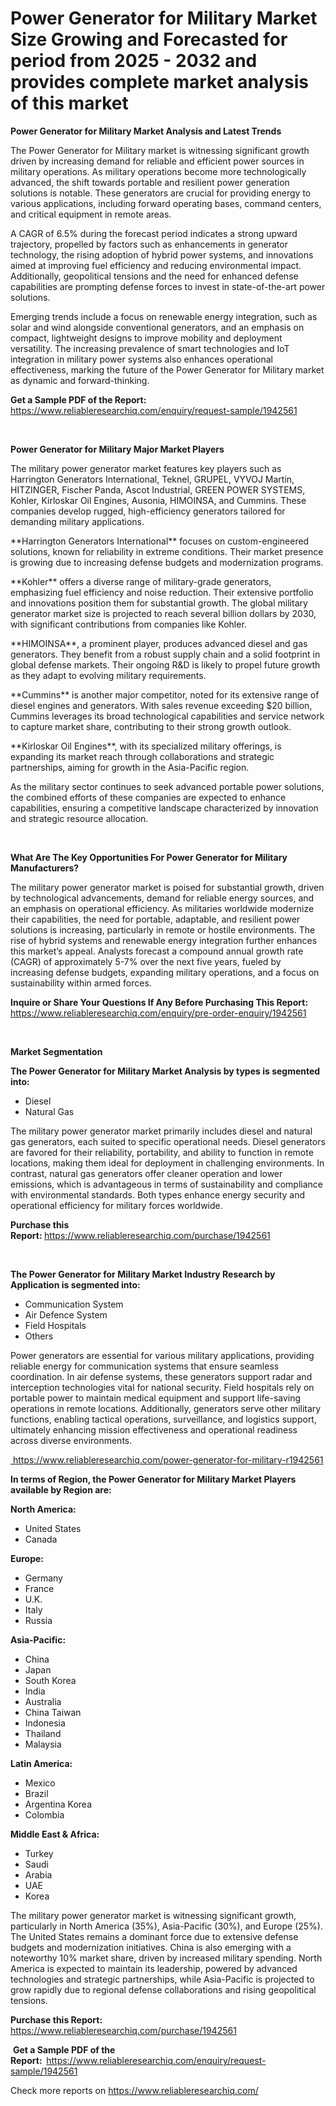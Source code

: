 <p><h1>Power Generator for Military Market Size Growing and Forecasted for period from 2025 - 2032 and provides complete market analysis of this market</h1></p><p><strong>Power Generator for Military Market Analysis and Latest Trends</strong></p>
<p><p>The Power Generator for Military market is witnessing significant growth driven by increasing demand for reliable and efficient power sources in military operations. As military operations become more technologically advanced, the shift towards portable and resilient power generation solutions is notable. These generators are crucial for providing energy to various applications, including forward operating bases, command centers, and critical equipment in remote areas.</p><p>A CAGR of 6.5% during the forecast period indicates a strong upward trajectory, propelled by factors such as enhancements in generator technology, the rising adoption of hybrid power systems, and innovations aimed at improving fuel efficiency and reducing environmental impact. Additionally, geopolitical tensions and the need for enhanced defense capabilities are prompting defense forces to invest in state-of-the-art power solutions.</p><p>Emerging trends include a focus on renewable energy integration, such as solar and wind alongside conventional generators, and an emphasis on compact, lightweight designs to improve mobility and deployment versatility. The increasing prevalence of smart technologies and IoT integration in military power systems also enhances operational effectiveness, marking the future of the Power Generator for Military market as dynamic and forward-thinking.</p></p>
<p><strong>Get a Sample PDF of the Report:&nbsp;</strong> <a href="https://www.reliableresearchiq.com/enquiry/request-sample/1942561?utm_campaign=2468&utm_medium=2&utm_source=Github&utm_content=ia&utm_term=16022025&utm_id=power-generator-for-military">https://www.reliableresearchiq.com/enquiry/request-sample/1942561</a></p>
<p>&nbsp;</p>
<p><strong>Power Generator for Military Major Market Players</strong></p>
<p><p>The military power generator market features key players such as Harrington Generators International, Teknel, GRUPEL, VYVOJ Martin, HITZINGER, Fischer Panda, Ascot Industrial, GREEN POWER SYSTEMS, Kohler, Kirloskar Oil Engines, Ausonia, HIMOINSA, and Cummins. These companies develop rugged, high-efficiency generators tailored for demanding military applications.</p><p>**Harrington Generators International** focuses on custom-engineered solutions, known for reliability in extreme conditions. Their market presence is growing due to increasing defense budgets and modernization programs.</p><p>**Kohler** offers a diverse range of military-grade generators, emphasizing fuel efficiency and noise reduction. Their extensive portfolio and innovations position them for substantial growth. The global military generator market size is projected to reach several billion dollars by 2030, with significant contributions from companies like Kohler.</p><p>**HIMOINSA**, a prominent player, produces advanced diesel and gas generators. They benefit from a robust supply chain and a solid footprint in global defense markets. Their ongoing R&D is likely to propel future growth as they adapt to evolving military requirements.</p><p>**Cummins** is another major competitor, noted for its extensive range of diesel engines and generators. With sales revenue exceeding $20 billion, Cummins leverages its broad technological capabilities and service network to capture market share, contributing to their strong growth outlook.</p><p>**Kirloskar Oil Engines**, with its specialized military offerings, is expanding its market reach through collaborations and strategic partnerships, aiming for growth in the Asia-Pacific region.</p><p>As the military sector continues to seek advanced portable power solutions, the combined efforts of these companies are expected to enhance capabilities, ensuring a competitive landscape characterized by innovation and strategic resource allocation.</p></p>
<p>&nbsp;</p>
<p><strong>What Are The Key Opportunities For Power Generator for Military Manufacturers?</strong></p>
<p><p>The military power generator market is poised for substantial growth, driven by technological advancements, demand for reliable energy sources, and an emphasis on operational efficiency. As militaries worldwide modernize their capabilities, the need for portable, adaptable, and resilient power solutions is increasing, particularly in remote or hostile environments. The rise of hybrid systems and renewable energy integration further enhances this market’s appeal. Analysts forecast a compound annual growth rate (CAGR) of approximately 5-7% over the next five years, fueled by increasing defense budgets, expanding military operations, and a focus on sustainability within armed forces.</p></p>
<p><strong>Inquire or Share Your Questions If Any Before Purchasing This Report:</strong> <a href="https://www.reliableresearchiq.com/enquiry/pre-order-enquiry/1942561?utm_campaign=2468&utm_medium=2&utm_source=Github&utm_content=ia&utm_term=16022025&utm_id=power-generator-for-military">https://www.reliableresearchiq.com/enquiry/pre-order-enquiry/1942561</a></p>
<p>&nbsp;</p>
<p><strong>Market Segmentation</strong></p>
<p><strong>The Power Generator for Military Market Analysis by types is segmented into:</strong></p>
<p><ul><li>Diesel</li><li>Natural Gas</li></ul></p>
<p><p>The military power generator market primarily includes diesel and natural gas generators, each suited to specific operational needs. Diesel generators are favored for their reliability, portability, and ability to function in remote locations, making them ideal for deployment in challenging environments. In contrast, natural gas generators offer cleaner operation and lower emissions, which is advantageous in terms of sustainability and compliance with environmental standards. Both types enhance energy security and operational efficiency for military forces worldwide.</p></p>
<p><strong>Purchase this Report:&nbsp;</strong><a href="https://www.reliableresearchiq.com/purchase/1942561?utm_campaign=2468&utm_medium=2&utm_source=Github&utm_content=ia&utm_term=16022025&utm_id=power-generator-for-military">https://www.reliableresearchiq.com/purchase/1942561</a></p>
<p>&nbsp;</p>
<p><strong>The Power Generator for Military Market Industry Research by Application is segmented into:</strong></p>
<p><ul><li>Communication System</li><li>Air Defence System</li><li>Field Hospitals</li><li>Others</li></ul></p>
<p><p>Power generators are essential for various military applications, providing reliable energy for communication systems that ensure seamless coordination. In air defense systems, these generators support radar and interception technologies vital for national security. Field hospitals rely on portable power to maintain medical equipment and support life-saving operations in remote locations. Additionally, generators serve other military functions, enabling tactical operations, surveillance, and logistics support, ultimately enhancing mission effectiveness and operational readiness across diverse environments.</p></p>
<p><a href="https://www.reliableresearchiq.com/power-generator-for-military-r1942561?utm_campaign=2468&utm_medium=2&utm_source=Github&utm_content=ia&utm_term=16022025&utm_id=power-generator-for-military">&nbsp;https://www.reliableresearchiq.com/power-generator-for-military-r1942561</a></p>
<p><strong>In terms of Region, the Power Generator for Military Market Players available by Region are:</strong></p>
<p>
    <p> <strong> North America: </strong>
        <ul>
            <li>United States</li>
            <li>Canada</li>
        </ul>
        </p> 
    <p> <strong> Europe: </strong>
        <ul>
            <li>Germany</li>
            <li>France</li>
            <li>U.K.</li>
            <li>Italy</li>
            <li>Russia</li>
        </ul>
        </p> 
    <p> <strong> Asia-Pacific: </strong>
        <ul>
            <li>China</li>
            <li>Japan</li>
            <li>South Korea</li>
            <li>India</li>
            <li>Australia</li>
            <li>China Taiwan</li>
            <li>Indonesia</li>
            <li>Thailand</li>
            <li>Malaysia</li>
        </ul>
        </p> 
    <p> <strong> Latin America: </strong>
        <ul>
            <li>Mexico</li>
            <li>Brazil</li>
            <li>Argentina Korea</li>
            <li>Colombia</li>
        </ul>
        </p> 
    <p> <strong> Middle East & Africa: </strong>
        <ul>
            <li>Turkey</li>
            <li>Saudi</li>
            <li>Arabia</li>
            <li>UAE</li>
            <li>Korea</li>
        </ul>
    </p>
    </p>
<p><p>The military power generator market is witnessing significant growth, particularly in North America (35%), Asia-Pacific (30%), and Europe (25%). The United States remains a dominant force due to extensive defense budgets and modernization initiatives. China is also emerging with a noteworthy 10% market share, driven by increased military spending. North America is expected to maintain its leadership, powered by advanced technologies and strategic partnerships, while Asia-Pacific is projected to grow rapidly due to regional defense collaborations and rising geopolitical tensions.</p></p>
<p><strong>Purchase this Report: </strong><a href="https://www.reliableresearchiq.com/purchase/1942561?utm_campaign=2468&utm_medium=2&utm_source=Github&utm_content=ia&utm_term=16022025&utm_id=power-generator-for-military">https://www.reliableresearchiq.com/purchase/1942561</a></p>
<p>&nbsp;<strong>Get a Sample PDF of the Report:&nbsp;&nbsp;</strong><a href="https://www.reliableresearchiq.com/enquiry/request-sample/1942561?utm_campaign=2468&utm_medium=2&utm_source=Github&utm_content=ia&utm_term=16022025&utm_id=power-generator-for-military">https://www.reliableresearchiq.com/enquiry/request-sample/1942561</a></p>
<p><strong></strong></p>
<p>Check more reports on <a href="https://www.reliableresearchiq.com/?utm_campaign=2468&utm_medium=2&utm_source=Github&utm_content=ia&utm_term=16022025&utm_id=power-generator-for-military">https://www.reliableresearchiq.com/</a></p>
